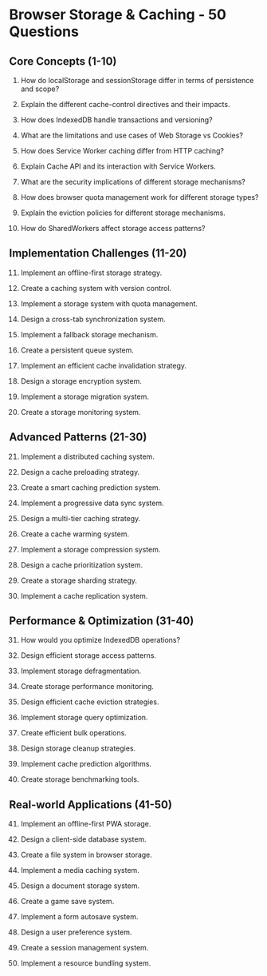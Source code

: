 # Browser Storage & Caching - 50 Questions

## Core Concepts (1-10)

1. How do localStorage and sessionStorage differ in terms of persistence and scope?

2. Explain the different cache-control directives and their impacts.

3. How does IndexedDB handle transactions and versioning?

4. What are the limitations and use cases of Web Storage vs Cookies?

5. How does Service Worker caching differ from HTTP caching?

6. Explain Cache API and its interaction with Service Workers.

7. What are the security implications of different storage mechanisms?

8. How does browser quota management work for different storage types?

9. Explain the eviction policies for different storage mechanisms.

10. How do SharedWorkers affect storage access patterns?

## Implementation Challenges (11-20)

11. Implement an offline-first storage strategy.

12. Create a caching system with version control.

13. Implement a storage system with quota management.

14. Design a cross-tab synchronization system.

15. Implement a fallback storage mechanism.

16. Create a persistent queue system.

17. Implement an efficient cache invalidation strategy.

18. Design a storage encryption system.

19. Implement a storage migration system.

20. Create a storage monitoring system.

## Advanced Patterns (21-30)

21. Implement a distributed caching system.

22. Design a cache preloading strategy.

23. Create a smart caching prediction system.

24. Implement a progressive data sync system.

25. Design a multi-tier caching strategy.

26. Create a cache warming system.

27. Implement a storage compression system.

28. Design a cache prioritization system.

29. Create a storage sharding strategy.

30. Implement a cache replication system.

## Performance & Optimization (31-40)

31. How would you optimize IndexedDB operations?

32. Design efficient storage access patterns.

33. Implement storage defragmentation.

34. Create storage performance monitoring.

35. Design efficient cache eviction strategies.

36. Implement storage query optimization.

37. Create efficient bulk operations.

38. Design storage cleanup strategies.

39. Implement cache prediction algorithms.

40. Create storage benchmarking tools.

## Real-world Applications (41-50)

41. Implement an offline-first PWA storage.

42. Design a client-side database system.

43. Create a file system in browser storage.

44. Implement a media caching system.

45. Design a document storage system.

46. Create a game save system.

47. Implement a form autosave system.

48. Design a user preference system.

49. Create a session management system.

50. Implement a resource bundling system.